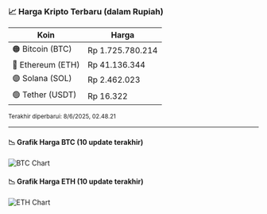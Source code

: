 

<!-- HARGA_KRIPTO -->
### 📈 Harga Kripto Terbaru (dalam Rupiah)

| Koin     | Harga         |
|----------|---------------|
| 🟠 Bitcoin (BTC)   | Rp 1.725.780.214 |
| 🔵 Ethereum (ETH)  | Rp 41.136.344 |
| 🟣 Solana (SOL)    | Rp 2.462.023 |
| 🟢 Tether (USDT)   | Rp 16.322 |

<sub>Terakhir diperbarui: 8/6/2025, 02.48.21</sub>

---

#### 📉 Grafik Harga BTC (10 update terakhir)
![BTC Chart](https://quickchart.io/chart?c=%7B%22type%22%3A%22line%22%2C%22data%22%3A%7B%22labels%22%3A%5B%2217%3A22%3A23%22%2C%2217%3A37%3A46%22%2C%2217%3A48%3A54%22%2C%2218%3A00%3A03%22%2C%2218%3A35%3A10%22%2C%2218%3A51%3A18%22%2C%2219%3A08%3A50%22%2C%2219%3A24%3A24%22%2C%2219%3A37%3A11%22%2C%2219%3A48%3A21%22%5D%2C%22datasets%22%3A%5B%7B%22label%22%3A%22Bitcoin%22%2C%22data%22%3A%5B1721554526%2C1721982505%2C1721786205%2C1721205926%2C1725369808%2C1724585292%2C1724248726%2C1725880284%2C1726739517%2C1725780214%5D%2C%22fill%22%3Afalse%2C%22borderColor%22%3A%22blue%22%2C%22tension%22%3A0.1%7D%5D%7D%7D)

#### 📉 Grafik Harga ETH (10 update terakhir)
![ETH Chart](https://quickchart.io/chart?c=%7B%22type%22%3A%22line%22%2C%22data%22%3A%7B%22labels%22%3A%5B%2217%3A22%3A23%22%2C%2217%3A37%3A46%22%2C%2217%3A48%3A54%22%2C%2218%3A00%3A03%22%2C%2218%3A35%3A10%22%2C%2218%3A51%3A18%22%2C%2219%3A08%3A50%22%2C%2219%3A24%3A24%22%2C%2219%3A37%3A11%22%2C%2219%3A48%3A21%22%5D%2C%22datasets%22%3A%5B%7B%22label%22%3A%22Ethereum%22%2C%22data%22%3A%5B41007568%2C41008044%2C40999343%2C40984520%2C41102364%2C41065355%2C41081193%2C41116686%2C41147476%2C41136344%5D%2C%22fill%22%3Afalse%2C%22borderColor%22%3A%22blue%22%2C%22tension%22%3A0.1%7D%5D%7D%7D)

<!-- /HARGA_KRIPTO -->